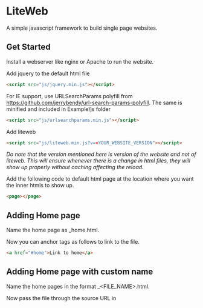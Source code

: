# LiteWeb
A simple javascript framework to build single page websites.

## Get Started

Install a webserver like nginx or Apache to run the website.

Add jquery to the default html file
```html
<script src="js/jquery.min.js"></script>
```

For IE support, use URLSearchParams polyfill from https://github.com/jerrybendy/url-search-params-polyfill. The same is minified and included in Example/js folder

```html
<script src="js/urlsearchparams.min.js"></script>
```

Add liteweb
``` html
<script src="js/liteweb.min.js?v=<YOUR_WEBSITE_VERSION"></script>
```
_Do note that the version mentioned here is version of the website and not of liteweb. This will ensure whenever there is a change in html files, they will show up properly without caching affecting the reload._

Add the following code to default html page at the location where you want the inner htmls to show up.

```html
<page></page>
```
## Adding Home page

Name the home page as \_home.html.

Now you can anchor tags as follows to link to the file.

```html
<a href="#home">Link to home</a>
```

## Adding Home page with custom name

Name the home pages in the format \_<FILE_NAME>.html.

Now pass the file through the source URL in <script> tag

``` html
<script src="js/liteweb.min.js?v=<YOUR_WEBSITE_VERSION&d=<FILE_NAME>"></script>
```

## Adding inner pages

Name the inner pages in the format \_<FILE_NAME>.html.

Now you can anchor tags as follows to link to the file.

```html
<a href="#<FILE_NAME">Link to FILE_NAME</a>
```
## Adding css for current link

To highlight the current link, add a css class __lw-a-current__ to your project.

Check example.css in the Example project

```css
.lw-a-current {
	border-bottom: 2px solid red;
}
```

## Final Step

Deploy the website to the webserver.

__Enjoy building single page websites.__
